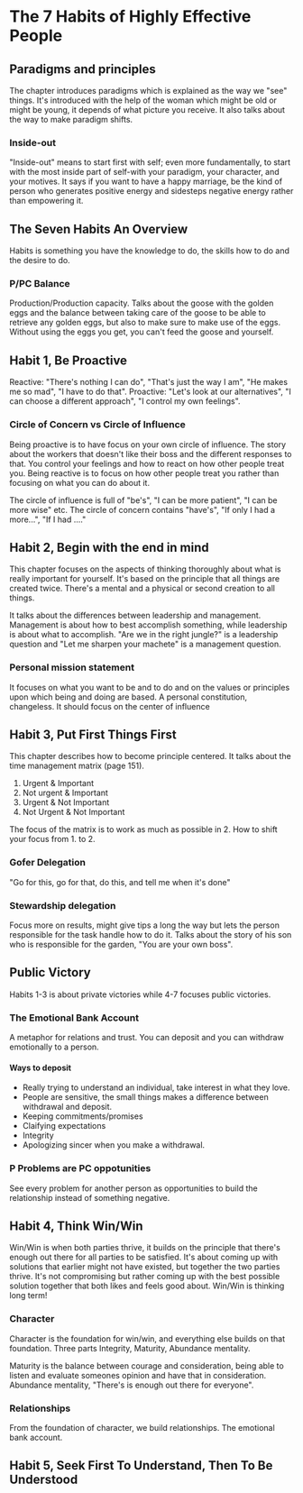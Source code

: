 # The 7 Habits of Highly Effective People

## Paradigms and principles
The chapter introduces paradigms which is explained as the way we "see" things. It's introduced with the help of the woman which might be old or might be young, it depends of what picture you receive. It also talks about the way to make paradigm shifts.

### Inside-out
"Inside-out" means to start first with self; even more fundamentally, to start with the most inside part of self-with your paradigm, your character, and your motives. It says if you want to have a happy marriage, be the kind of person who generates positive energy and sidesteps negative energy rather than empowering it.

## The Seven Habits An Overview
Habits is something you have the knowledge to do, the skills how to do and the desire to do.

### P/PC Balance
Production/Production capacity. Talks about the goose with the golden eggs and the balance between taking care of the goose to be able to retrieve any golden eggs, but also to make sure to make use of the eggs. Without using the eggs you get, you can't feed the goose and yourself.

## Habit 1, Be Proactive
Reactive: "There's nothing I can do", "That's just the way I am", "He makes me so mad", "I have to do that".
Proactive: "Let's look at our alternatives", "I can choose a different approach", "I control my own feelings".

### Circle of Concern vs Circle of Influence
Being proactive is to have focus on your own circle of influence. The story about the workers that doesn't like their boss and the different responses to that. You control your feelings and how to react on how other people treat you. Being reactive is to focus on how other people treat you rather than focusing on what you can do about it.

The circle of influence is full of "be's", "I can be more patient", "I can be more wise" etc.
The circle of concern contains "have's", "If only I had a more...", "If I had ...."

## Habit 2, Begin with the end in mind
This chapter focuses on the aspects of thinking thoroughly about what is really important for yourself. It's based on the principle that all things are created twice. There's a mental and a physical or second creation to all things. 

It talks about the differences between leadership and management. Management is about how to best accomplish something, while leadership is about what to accomplish. "Are we in the right jungle?" is a leadership question and "Let me sharpen your machete" is a management question.

### Personal mission statement
It focuses on what you want to be and to do and on the values or principles upon which being and doing are based. A personal constitution, changeless. It should focus on the center of influence 

## Habit 3, Put First Things First
This chapter describes how to become principle centered. It talks about the time management matrix (page 151).

1. Urgent & Important
2. Not urgent & Important
3. Urgent & Not Important
4. Not Urgent & Not Important 

The focus of the matrix is to work as much as possible in 2. How to shift your focus from 1. to 2. 

### Gofer Delegation
"Go for this, go for that, do this, and tell me when it's done"

### Stewardship delegation
Focus more on results, might give tips a long the way but lets the person responsible for the task handle how to do it. Talks about the story of his son who is responsible for the garden, "You are your own boss".

## Public Victory
Habits 1-3 is about private victories while 4-7 focuses public victories.

### The Emotional Bank Account
A metaphor for relations and trust. You can deposit and you can withdraw emotionally to a person.

#### Ways to deposit

* Really trying to understand an individual, take interest in what they love.
* People are sensitive, the small things makes a difference between withdrawal and deposit.
* Keeping commitments/promises
* Claifying expectations
* Integrity
* Apologizing sincer when you make a withdrawal.

### P Problems are PC oppotunities
See every problem for another person as opportunities to build the relationship instead of something negative.

## Habit 4, Think Win/Win
Win/Win is when both parties thrive, it builds on the principle that there's enough out there for all parties to be satisfied. It's about coming up with solutions that earlier might not have existed, but together the two parties thrive. It's not compromising but rather coming up with the best possible solution together that both likes and feels good about. Win/Win is thinking long term!

### Character
Character is the foundation for win/win, and everything else builds on that foundation. Three parts Integrity, Maturity, Abundance mentality.

Maturity is the balance between courage and consideration, being able to listen and evaluate someones opinion and have that in consideration.
Abundance mentality, "There's is enough out there for everyone".

### Relationships
From the foundation of character, we build relationships. The emotional bank account.

## Habit 5, Seek First To Understand, Then To Be Understood


